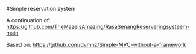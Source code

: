 #Simple reservation system

A continuation of: https://github.com/TheMazeIsAmazing/RasaSenangReserveringsysteem-main

Based on: https://github.com/dvmnz/Simple-MVC-without-a-framework